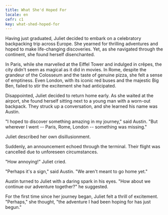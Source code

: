 ```yaml
---
title: What She'd Hoped For
locale: en
cefr: c1
key: what-shed-hoped-for
---
```


Having just graduated, Juliet decided to embark on a celebratory backpacking trip across Europe. She yearned for thrilling adventures and hoped to make life-changing discoveries. Yet, as she navigated through the continent, she found herself disenchanted.

In Paris, while she marvelled at the Eiffel Tower and indulged in crêpes, the city didn't seem as magical as it did in movies. In Rome, despite the grandeur of the Colosseum and the taste of genuine pizza, she felt a sense of emptiness. Even London, with its iconic red buses and the majestic Big Ben, failed to stir the excitement she had anticipated.

Disappointed, Juliet decided to return home early. As she waited at the airport, she found herself sitting next to a young man with a worn-out backpack. They struck up a conversation, and she learned his name was Austin.

"I hoped to discover something amazing in my journey," said Austin. "But wherever I went -- Paris, Rome, London -- something was missing."

Juliet described her own disillusionment.

Suddenly, an announcement echoed through the terminal. Their flight was cancelled due to unforeseen circumstances.

"How annoying!" Juliet cried.

"Perhaps it's a sign," said Austin. "We aren't meant to go home yet."

Austin turned to Juliet with a daring spark in his eyes. "How about we continue our adventure together?" he suggested.

For the first time since her journey began, Juliet felt a thrill of excitement. "Perhaps," she thought, "the adventure I had been hoping for has just begun."